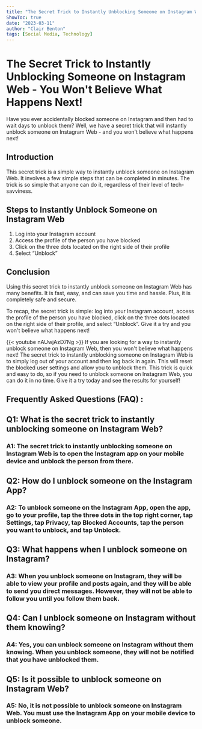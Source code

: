 ```yaml
---
title: "The Secret Trick to Instantly Unblocking Someone on Instagram Web - You Won't Believe What Happens Next!"
ShowToc: true 
date: "2023-03-11"
author: "Clair Benton" 
tags: [Social Media, Technology]
---
```

# The Secret Trick to Instantly Unblocking Someone on Instagram Web - You Won't Believe What Happens Next!

Have you ever accidentally blocked someone on Instagram and then had to wait days to unblock them? Well, we have a secret trick that will instantly unblock someone on Instagram Web - and you won't believe what happens next!

## Introduction

This secret trick is a simple way to instantly unblock someone on Instagram Web. It involves a few simple steps that can be completed in minutes. The trick is so simple that anyone can do it, regardless of their level of tech-savviness.

## Steps to Instantly Unblock Someone on Instagram Web

1. Log into your Instagram account
2. Access the profile of the person you have blocked
3. Click on the three dots located on the right side of their profile
4. Select “Unblock”

## Conclusion

Using this secret trick to instantly unblock someone on Instagram Web has many benefits. It is fast, easy, and can save you time and hassle. Plus, it is completely safe and secure. 

To recap, the secret trick is simple: log into your Instagram account, access the profile of the person you have blocked, click on the three dots located on the right side of their profile, and select “Unblock”. Give it a try and you won't believe what happens next!

{{< youtube nAUwjAzD7Ng >}} 
If you are looking for a way to instantly unblock someone on Instagram Web, then you won't believe what happens next! The secret trick to instantly unblocking someone on Instagram Web is to simply log out of your account and then log back in again. This will reset the blocked user settings and allow you to unblock them. This trick is quick and easy to do, so if you need to unblock someone on Instagram Web, you can do it in no time. Give it a try today and see the results for yourself!

## Frequently Asked Questions (FAQ) :
<h2>Q1: What is the secret trick to instantly unblocking someone on Instagram Web?</h2>

<h3>A1: The secret trick to instantly unblocking someone on Instagram Web is to open the Instagram app on your mobile device and unblock the person from there.</h3>

<h2>Q2: How do I unblock someone on the Instagram App?</h2>

<h3>A2: To unblock someone on the Instagram App, open the app, go to your profile, tap the three dots in the top right corner, tap Settings, tap Privacy, tap Blocked Accounts, tap the person you want to unblock, and tap Unblock.</h3>

<h2>Q3: What happens when I unblock someone on Instagram?</h2>

<h3>A3: When you unblock someone on Instagram, they will be able to view your profile and posts again, and they will be able to send you direct messages. However, they will not be able to follow you until you follow them back.</h3>

<h2>Q4: Can I unblock someone on Instagram without them knowing?</h2>

<h3>A4: Yes, you can unblock someone on Instagram without them knowing. When you unblock someone, they will not be notified that you have unblocked them.</h3>

<h2>Q5: Is it possible to unblock someone on Instagram Web?</h2>

<h3>A5: No, it is not possible to unblock someone on Instagram Web. You must use the Instagram App on your mobile device to unblock someone.</h3>





